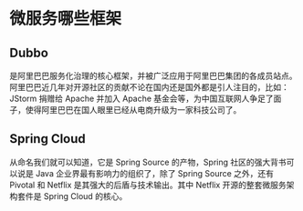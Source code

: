 # 微服务哪些框架

## Dubbo

是阿里巴巴服务化治理的核心框架，并被广泛应用于阿里巴巴集团的各成员站点。阿里巴巴近几年对开源社区的贡献不论在国内还是国外都是引人注目的，比如：JStorm 捐赠给 Apache 并加入 Apache 基金会等，为中国互联网人争足了面子，使得阿里巴巴在国人眼里已经从电商升级为一家科技公司了。

## Spring Cloud

从命名我们就可以知道，它是 Spring Source 的产物，Spring 社区的强大背书可以说是 Java 企业界最有影响力的组织了，除了 Spring Source 之外，还有 Pivotal 和 Netflix 是其强大的后盾与技术输出。其中 Netflix 开源的整套微服务架构套件是 Spring Cloud 的核心。